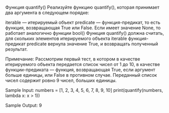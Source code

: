Функция quantify()
Реализуйте функцию quantify(), которая принимает два аргумента в следующем порядке:

iterable — итерируемый объект
predicate — функция-предикат, то есть функция, возвращающая True или False. Если имеет значение None, то работает аналогично функции bool()
Функция quantify() должна считать, для скольких элементов итерируемого объекта iterable функция-предикат predicate вернула значение True, и возвращать полученный результат.

Примечание: Рассмотрим первый тест, в котором в качестве итерируемого объекта передается список чисел от 1 до 10, в качестве функции-предиката — функция, возвращающая True, если аргумент больше единицы, или False в противном случае. 
Переданный список чисел содержит ровно 9 чисел, больших единицы.

Sample Input:
numbers = [1, 2, 3, 4, 5, 6, 7, 8, 9, 10]
print(quantify(numbers, lambda x: x > 1))

Sample Output:
9